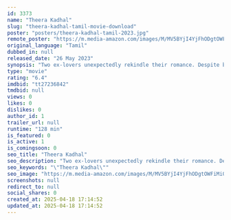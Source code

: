 ```yaml
---
id: 3373
name: "Theera Kadhal"
slug: "theera-kadhal-tamil-movie-download"
poster: "posters/theera-kadhal-tamil-2023.jpg"
remote_poster: "https://m.media-amazon.com/images/M/MV5BYjI4YjFhODgtOWFiMi00ZjE3LWFjZTQtYmVkMDZhMzdjODlhXkEyXkFqcGc@._V1_SX300.jpg"
original_language: "Tamil"
dubbed_in: null
released_date: "26 May 2023"
synopsis: "Two ex-lovers unexpectedly rekindle their romance. Despite being married to different people, one of them believes they are meant to be together."
type: "movie"
rating: "6.4"
imdbid: "tt27236842"
tmdbid: null
views: 0
likes: 0
dislikes: 0
author_id: 1
trailer_url: null
runtime: "128 min"
is_featured: 0
is_active: 1
is_comingsoon: 0
seo_title: "Theera Kadhal"
seo_description: "Two ex-lovers unexpectedly rekindle their romance. Despite being married to different people, one of them believes they are meant to be together."
seo_keywords: "\"Theera Kadhal\""
seo_image: "https://m.media-amazon.com/images/M/MV5BYjI4YjFhODgtOWFiMi00ZjE3LWFjZTQtYmVkMDZhMzdjODlhXkEyXkFqcGc@._V1_SX300.jpg"
screenshots: null
redirect_to: null
social_shares: 0
created_at: 2025-04-18 17:14:52
updated_at: 2025-04-18 17:14:52
---
```


